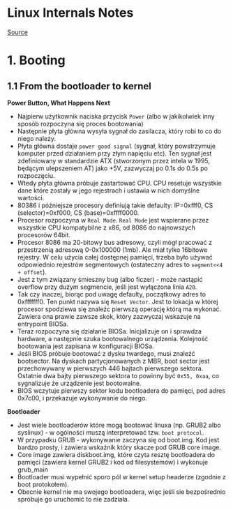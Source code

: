 # Linux Internals Notes

[Source](https://github.com/0xAX/linux-insides/blob/master/SUMMARY.md)

# 1. Booting

## 1.1 From the bootloader to kernel

**Power Button, What Happens Next**
 - Najpierw użytkownik naciska przycisk `Power` (albo w jakikolwiek inny sposób rozpoczyna się proces bootowania)
 - Następnie płyta główna wysyła sygnał do zasilacza, który robi to co do niego należy.
 - Płyta główna dostaje `power good signal` (sygnał, który powstrzymuje komputer przed działaniem przy złym napięciu etc). Ten sygnał jest
     zdefiniowany w standardzie ATX (stworzonym przez intela w 1995, będącym ulepszeniem AT) jako +5V, zazwyczaj po 0.1s do 0.5s po rozpoczęciu.
 - Wtedy płyta główna próbuje zastartować CPU. CPU resetuje wszystkie dane które zostały w jego rejestrach i ustawia w nich domyślne wartości.
 - 80386 i późniejsze procesory definiują takie defaulty: IP=0xfff0, CS (selector)=0xf000, CS (base)=0xffff0000.
 - Procesor rozpoczyna w `Real Mode`. `Real Mode` jest wspierane przez wszystkie CPU kompatybilne z x86, od 8086 do najnowszych procesorów 64bit.
 - Procesor 8086 ma 20-bitowy bus adresowy, czyli mógł pracować z przestrzenią adresową 0-0x100000 (1mb). Ale miał tylko 16bitowe rejestry. W celu
     użycia całej dostępnej pamięci, trzeba było używać odpowiednio rejestrów segmentowych (ostateczny adres to `segment<<4 + offset`).
 - Jest z tym związany śmieszny bug (albo ficzer) - może nastąpić overflow przy dużym segmencie, jeśli jest wyłączona linia `A20`.
 - Tak czy inaczej, biorąc pod uwagę defaulty, początkowy adres to 0xfffffff0. Ten punkt nazywa się `Reset Vector`. Jest to lokacja w której procesor
     spodziewa się znaleźc pierwszą operację którą ma wykonać. Zawiera ona prawie zawsze skok, który zazwyczaj wskazuje na entrypoint BIOSa.
 - Teraz rozpoczyna się działanie BIOSa. Inicjalizuje on i sprawdza hardware, a następnie szuka bootowalnego urządzenia. Kolejność bootowania jest
     zapisana w konfiguracji BIOSa.
 - Jeśli BIOS próbuje bootować z dysku twardego, musi znaleźć bootsector. Na dyskach partycjonowanych z MBR, boot sector jest przechowywany w pierwszych
     446 bajtach pierwszego sektora. Ostatnie dwa bajty pierwszego sektora to powinny być `0x55, 0xaa`, co sygnalizuje że urządzenie jest bootowalne.
 - BIOS wczytuje pierwszy sektor kodu bootloadera do pamięci, pod adres 0x7c00, i przekazuje wykonywanie do niego.
 
**Bootloader**
 - Jest wiele bootloaderów które mogą bootować linuxa (np. GRUB2 albo syslinux) - w ogólności muszą interpretować tzw. `boot protocol`.
 - W przypadku GRUB - wykonywanie zaczyna się od boot.img. Kod jest bardzo prosty, i zawiera wskaźnik który skacze pod GRUB core image.
 - Core image zawiera diskboot.img, które czyta resztę bootloadera do pamięci (zawiera kernel GRUB2 i kod od filesystemów) i wykonuje grub_main
 - Bootloader musi wypełnić sporo pól w kernel setup headerze (zgodnie z boot protokołem).
 - Obecnie kernel nie ma swojego bootloadera, więc jeśli sie bezpośrednio spróbuje go uruchomić to nie zadziała.  